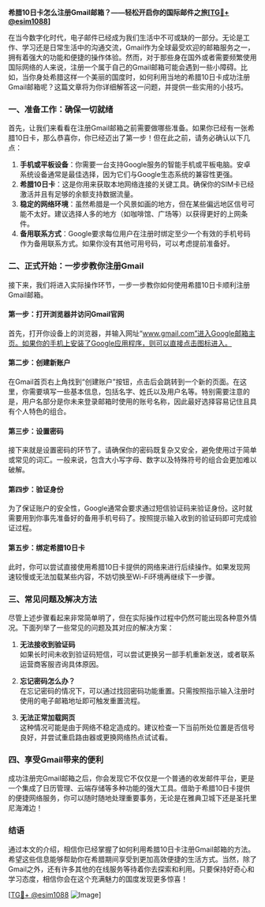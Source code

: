 **希腊10日卡怎么注册Gmail邮箱？——轻松开启你的国际邮件之旅[[TG💪+ @esim1088](https://t.me/s/esim1088)]**

在当今数字化时代，电子邮件已经成为我们生活中不可或缺的一部分。无论是工作、学习还是日常生活中的沟通交流，Gmail作为全球最受欢迎的邮箱服务之一，拥有着强大的功能和便捷的操作体验。然而，对于那些身在国外或者需要频繁使用国际网络的人来说，注册一个属于自己的Gmail邮箱可能会遇到一些小障碍。比如，当你身处希腊这样一个美丽的国度时，如何利用当地的希腊10日卡成功注册Gmail邮箱呢？这篇文章将为你详细解答这一问题，并提供一些实用的小技巧。

### 一、准备工作：确保一切就绪

首先，让我们来看看在注册Gmail邮箱之前需要做哪些准备。如果你已经有一张希腊10日卡，那么恭喜你，你已经迈出了第一步！但在此之前，请务必确认以下几点：

1. **手机或平板设备**：你需要一台支持Google服务的智能手机或平板电脑。安卓系统设备通常是最佳选择，因为它们与Google生态系统的兼容性更强。
2. **希腊10日卡**：这是你用来获取本地网络连接的关键工具。确保你的SIM卡已经激活并且有足够的余额支持数据流量。
3. **稳定的网络环境**：虽然希腊是一个风景如画的地方，但在某些偏远地区信号可能不太好。建议选择人多的地方（如咖啡馆、广场等）以获得更好的上网条件。
4. **备用联系方式**：Google要求每位用户在注册时绑定至少一个有效的手机号码作为备用联系方式。如果你没有其他可用号码，可以考虑提前准备好。

### 二、正式开始：一步步教你注册Gmail

接下来，我们将进入实际操作环节，一步一步教你如何使用希腊10日卡顺利注册Gmail邮箱。

#### 第一步：打开浏览器并访问Gmail官网
首先，打开你设备上的浏览器，并输入网址“www.gmail.com”进入Google邮箱主页。如果你的手机上安装了Google应用程序，则可以直接点击图标进入。

#### 第二步：创建新账户
在Gmail首页右上角找到“创建账户”按钮，点击后会跳转到一个新的页面。在这里，你需要填写一些基本信息，包括名字、姓氏以及用户名等。特别需要注意的是，用户名部分是你未来登录邮箱时使用的账号名称，因此最好选择容易记住且具有个人特色的组合。

#### 第三步：设置密码
接下来就是设置密码的环节了。请确保你的密码既复杂又安全，避免使用过于简单或常见的词汇。一般来说，包含大小写字母、数字以及特殊符号的组合会更加难以破解。

#### 第四步：验证身份
为了保证账户的安全性，Google通常会要求通过短信验证码来验证身份。这时就需要用到你事先准备好的备用手机号码了。按照提示输入收到的验证码即可完成验证过程。

#### 第五步：绑定希腊10日卡
此时，你可以尝试直接使用希腊10日卡提供的网络来进行后续操作。如果发现网速较慢或无法加载某些内容，不妨切换至Wi-Fi环境再继续下一步骤。

### 三、常见问题及解决方法

尽管上述步骤看起来非常简单明了，但在实际操作过程中仍然可能出现各种意外情况。下面列举了一些常见的问题及其对应的解决方案：

1. **无法接收到验证码**  
   如果长时间未收到验证码短信，可以尝试更换另一部手机重新发送，或者联系运营商客服咨询具体原因。

2. **忘记密码怎么办？**  
   在忘记密码的情况下，可以通过找回密码功能重置。只需按照指示输入注册时使用的电子邮箱地址即可触发重置流程。

3. **无法正常加载网页**  
   这种情况可能是由于网络不稳定造成的。建议检查一下当前所处位置是否信号良好，并尝试重启路由器或更换网络热点试试看。

### 四、享受Gmail带来的便利

成功注册完Gmail邮箱之后，你会发现它不仅仅是一个普通的收发邮件平台，更是一个集成了日历管理、云端存储等多种功能的强大工具。借助于希腊10日卡提供的便捷网络服务，你可以随时随地处理重要事务，无论是在雅典卫城下还是圣托里尼海滩边！

### 结语

通过本文的介绍，相信你已经掌握了如何利用希腊10日卡注册Gmail邮箱的方法。希望这些信息能够帮助你在希腊期间享受到更加高效便捷的生活方式。当然，除了Gmail之外，还有许多其他的在线服务等待着你去探索和利用。只要保持好奇心和学习态度，相信你会在这个充满魅力的国度发现更多惊喜！

[[TG💪+ @esim1088](https://t.me/s/esim1088) ![Image](https://i.postimg.cc/4NQfJmqS/Snipaste-2025-05-13-00-14-12.png)]